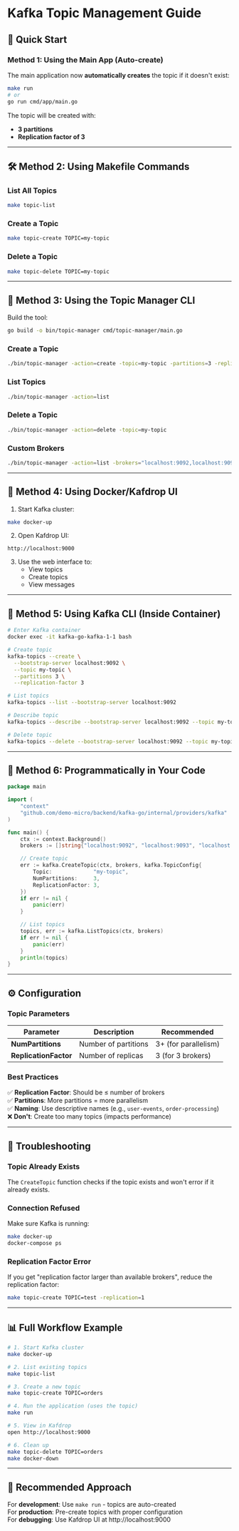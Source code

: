 # Kafka Topic Management Guide

## 🎯 Quick Start

### Method 1: Using the Main App (Auto-create)

The main application now **automatically creates** the topic if it doesn't exist:

```bash
make run
# or
go run cmd/app/main.go
```

The topic will be created with:

- **3 partitions**
- **Replication factor of 3**

---

## 🛠️ Method 2: Using Makefile Commands

### List All Topics

```bash
make topic-list
```

### Create a Topic

```bash
make topic-create TOPIC=my-topic
```

### Delete a Topic

```bash
make topic-delete TOPIC=my-topic
```

---

## 🔧 Method 3: Using the Topic Manager CLI

Build the tool:

```bash
go build -o bin/topic-manager cmd/topic-manager/main.go
```

### Create a Topic

```bash
./bin/topic-manager -action=create -topic=my-topic -partitions=3 -replication=3
```

### List Topics

```bash
./bin/topic-manager -action=list
```

### Delete a Topic

```bash
./bin/topic-manager -action=delete -topic=my-topic
```

### Custom Brokers

```bash
./bin/topic-manager -action=list -brokers="localhost:9092,localhost:9093"
```

---

## 🐳 Method 4: Using Docker/Kafdrop UI

1. Start Kafka cluster:

```bash
make docker-up
```

2. Open Kafdrop UI:

```
http://localhost:9000
```

3. Use the web interface to:
   - View topics
   - Create topics
   - View messages

---

## 📝 Method 5: Using Kafka CLI (Inside Container)

```bash
# Enter Kafka container
docker exec -it kafka-go-kafka-1-1 bash

# Create topic
kafka-topics --create \
  --bootstrap-server localhost:9092 \
  --topic my-topic \
  --partitions 3 \
  --replication-factor 3

# List topics
kafka-topics --list --bootstrap-server localhost:9092

# Describe topic
kafka-topics --describe --bootstrap-server localhost:9092 --topic my-topic

# Delete topic
kafka-topics --delete --bootstrap-server localhost:9092 --topic my-topic
```

---

## 🎨 Method 6: Programmatically in Your Code

```go
package main

import (
    "context"
    "github.com/demo-micro/backend/kafka-go/internal/providers/kafka"
)

func main() {
    ctx := context.Background()
    brokers := []string{"localhost:9092", "localhost:9093", "localhost:9094"}

    // Create topic
    err := kafka.CreateTopic(ctx, brokers, kafka.TopicConfig{
        Topic:             "my-topic",
        NumPartitions:     3,
        ReplicationFactor: 3,
    })
    if err != nil {
        panic(err)
    }

    // List topics
    topics, err := kafka.ListTopics(ctx, brokers)
    if err != nil {
        panic(err)
    }
    println(topics)
}
```

---

## ⚙️ Configuration

### Topic Parameters

| Parameter             | Description          | Recommended          |
| --------------------- | -------------------- | -------------------- |
| **NumPartitions**     | Number of partitions | 3+ (for parallelism) |
| **ReplicationFactor** | Number of replicas   | 3 (for 3 brokers)    |

### Best Practices

✅ **Replication Factor**: Should be ≤ number of brokers  
✅ **Partitions**: More partitions = more parallelism  
✅ **Naming**: Use descriptive names (e.g., `user-events`, `order-processing`)  
❌ **Don't**: Create too many topics (impacts performance)

---

## 🚨 Troubleshooting

### Topic Already Exists

The `CreateTopic` function checks if the topic exists and won't error if it already exists.

### Connection Refused

Make sure Kafka is running:

```bash
make docker-up
docker-compose ps
```

### Replication Factor Error

If you get "replication factor larger than available brokers", reduce the replication factor:

```bash
make topic-create TOPIC=test -replication=1
```

---

## 📊 Full Workflow Example

```bash
# 1. Start Kafka cluster
make docker-up

# 2. List existing topics
make topic-list

# 3. Create a new topic
make topic-create TOPIC=orders

# 4. Run the application (uses the topic)
make run

# 5. View in Kafdrop
open http://localhost:9000

# 6. Clean up
make topic-delete TOPIC=orders
make docker-down
```

---

## 🎯 Recommended Approach

For **development**: Use `make run` - topics are auto-created  
For **production**: Pre-create topics with proper configuration  
For **debugging**: Use Kafdrop UI at http://localhost:9000
